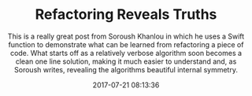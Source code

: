 ---
title: "Refactoring Reveals Truths"
subtitle: "This is a really great post from Soroush Khanlou in which he uses a Swift function to demonstrate what can be learned from refactoring a piece of code. What starts off as a relatively verbose algorithm soon becomes a clean one line solution, making it much easier to understand and, as Soroush writes, revealing the algorithms beautiful internal symmetry."
tags: ["refactoring"]
link: "http://khanlou.com/2017/07/refactoring-reveals-truths/"
date: "2017-07-21 08:13:36"
---
